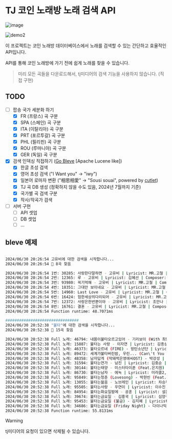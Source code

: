 # TJ 코인 노래방 노래 검색 API

![image](https://github.com/user-attachments/assets/1c8c4711-3507-4315-8215-998cdd7dea28)

<!-- [new_demo](https://github.com/user-attachments/assets/b9d01d68-d2e2-4400-a746-6dfccfa0ac6b) -->

<!-- ![new_demo](https://github.com/user-attachments/assets/962f89a4-b592-474c-93ee-8d1dfcd5dd7e) -->

![demo2](https://github.com/Alfex4936/tj-media-karaoke-api/assets/2356749/3d8e7b67-7dcd-47d6-9d69-5ec0a44eeac6)

이 프로젝트는 코인 노래방 데이터베이스에서 노래를 검색할 수 있는 간단하고 효율적인 API입니다.

API를 통해 코인 노래방에 가기 전에 쉽게 노래를 찾을 수 있습니다.

> 미리 모든 곡들을 다운로드해서, tj미디어의 검색 기능을 사용하지 않습니다. (직접 구현)

## TODO

- [ ] 팝송 국가 세분화 하기
  - [x] FR (프랑스) 곡 구분
  - [x] SPA (스페인) 곡 구분
  - [x] ITA (이탈리아) 곡 구분
  - [x] PRT (포르투갈) 곡 구분
  - [x] PHL (필리핀) 곡 구분
  - [x] ROU (루마니아) 곡 구분
  - [x] GER (독일) 곡 구분
- [x] 검색 인덱싱 직접하기 ([Go Bleve](https://github.com/blevesearch/bleve/) [Apache Lucene like])
  - [x] 한글 초성 검색
  - [x] 영어 초성 검색 ("I Want you" -> "iwy")
  - [x] 일본어 로마자 변환 ("相思相愛" -> "Sousi souai", powered by [cutlet](https://github.com/polm/cutlet))
  - [x] TJ 곡 DB 생성 (정확하지 않을 수도 있음, 2024년 7월까지 기준)
  - [x] 국가별 곡 검색 구분
  - [x] 작사/작곡가 검색
- [ ] 서버 구현
  - [ ] API 셋업
  - [ ] DB 셋업
  - [ ] ...

## bleve 예제

```bash

2024/06/30 20:26:54 고유비에 대한 검색을 시작합니다...
2024/06/30 20:26:54 💖 8곡 찾음

2024/06/30 20:26:54 1번: 30285: 사랑한다말하면 - 고유비 | Lyricist: MR.고철 | Composer: MR.고철
2024/06/30 20:26:54 2번: 12365: 루 - 고유비 | Lyricist: 김혜선 | Composer: 신훈철
2024/06/30 20:26:54 3번: 93980: 꼭기억해 - 고유비 | Lyricist: MR.고철 | Composer: MR.고철
2024/06/30 20:26:54 4번: 18351: 그대만 보이네요 - 고유비 | Lyricist: MR.고철 | Composer: MR.고철
2024/06/30 20:26:54 5번: 14960: Last Love - 고유비 | Lyricist: MR.고철 | Composer: MR.고철
2024/06/30 20:26:54 6번: 16424: 험한세상의다리되어 - 고유비 | Lyricist: MR.고철 | Composer: MR.고철,전영
2024/06/30 20:26:54 7번: 12372: 사랑은한번뿐이야 - 고유비 | Lyricist: 조안나 | Composer: 유해 준
2024/06/30 20:26:54 8번: 16761: 결혼 - 고유비 | Lyricist: MR.고철 | Composer: MR.고철
2024/06/30 20:26:54 Function runtime: 48.7071ms

################################
2024/06/30 20:52:38 "불타"에 대한 검색을 시작합니다...
2024/06/30 20:52:38 💖 15곡 찾음

2024/06/30 20:52:38 Full 노래: 46794: 내몸이불타오르고있어 - 기리보이 (With 최단비) | Lyricist: 홍시영 | Composer: 홍시영
2024/06/30 20:52:38 Full 노래: 15887: 불타는 사랑 - 이자연 | Lyricist: 김종삼,이승규 | Composer: 박 성훈
2024/06/30 20:52:38 Full 노래: 46373: 불타오르네 (FIRE) - 방탄소년단 | Lyricist: RAP MONSTER,SUGA,HITMAN BANG,PDOGG,DEVINE-CHANNEL1,RYAN KIM(DEVINE CHANNEL2),DEVINE-CHANNEL10,한상희 | Composer: RAP MONSTER,SUGA,HITMAN BANG,PDOGG,DEVINE-CHANNEL1,RYAN KIM(DEVINE CHANNEL2),DEVINE-CHANNEL10,한상희
2024/06/30 20:52:38 Full 노래: 89472: 세계가불타버린밤, 우린... (Can\'t You See Me?) - 투모로우바이투게더 | Lyricist: SLOW RABBIT,SUPREME BOI,HITMAN BANG,ZARESKI ERIC SOLOMON,FONTANA MELANIE JOY,SCHULZ MICHEL,HENDERSO | Composer: SLOW RABBIT,SUPREME BOI,HITMAN BANG,ZARESKI ERIC SOLOMON,FONTANA MELANIE JOY,SCHULZ MICHEL,HENDERSO
2024/06/30 20:52:38 Full 노래: 48358: 남자답게 (막돼먹은영애씨OST) - 박강성 | Lyricist: 불타는고구마1,불타는고구마2 | Composer: 정연태,불타는고구마1,불타는고구마2
2024/06/30 20:52:38 Full 노래: 31594: 불타는연가 - 남진 | Lyricist: 김중순 | Composer: 김희갑
2024/06/30 20:52:38 Full 노래: 30144: 불타는태양 - 미스터타이푼 (Feat.은지원) | Lyricist: TYFOON | Composer: TYFOON
2024/06/30 20:52:38 Full 노래: 86730: 불타는남자 - 에녹 | Lyricist: 미라클2,신동룡,빨간양말1 | Composer: KIYU,미라클2,미라클,신동룡
2024/06/30 20:52:38 Full 노래: 95849: 불타는청춘 (Lovesong) - 박현빈 (Feat.우혜미,허인창) | Lyricist: 김세훈 | Composer: 신응준,김세훈
2024/06/30 20:52:38 Full 노래: 13055: 불타는젊음 - 노브레인 | Lyricist: 차승우 | Composer: 차승우
2024/06/30 20:52:38 Full 노래: 95505: 불타는사랑 - 우연이 | Lyricist: 이수진 | Composer: 설운도
2024/06/30 20:52:38 Full 노래: 84954: 불타는화요일밤에 - 공훈 | Lyricist: 설운도 | Composer: 설운도
2024/06/30 20:52:38 Full 노래: 39674: 불타는금요일 - 김흥국 | Lyricist: 심양구,김흥국 | Composer: 정기수
2024/06/30 20:52:38 Full 노래: 95453: 불타는금요일 (불금) - 김지혜 | Lyricist: 윤정 | Composer: 정환
2024/06/30 20:52:38 Full 노래: 34686: 불타는금요일 (Friday Night) - 다이나믹듀오 | Lyricist: 최재호,김윤성 | Composer: 최재호,김윤성,장재원,김재황
2024/06/30 20:52:38 Function runtime: 55.8131ms
```

> [!WARNING]
> tj미디어의 요청이 있으면 삭제될 수 있습니다.
